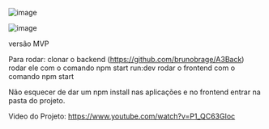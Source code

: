 ![image](https://github.com/brunobrage/A3Usjt/assets/84817286/7484148e-6990-466f-85b6-0c07bab189ee)

![image](https://github.com/brunobrage/A3Usjt/assets/84817286/7e52acb5-ab0a-4aa3-b08a-29c7212ce14f)


versão MVP


Para rodar:
clonar o backend (https://github.com/brunobrage/A3Back)
rodar ele com o comando npm start run:dev
rodar o frontend com o comando npm start

Não esquecer de dar um npm install nas aplicações e no frontend entrar na pasta do projeto.

Video do Projeto:
https://www.youtube.com/watch?v=P1_QC63GIoc
